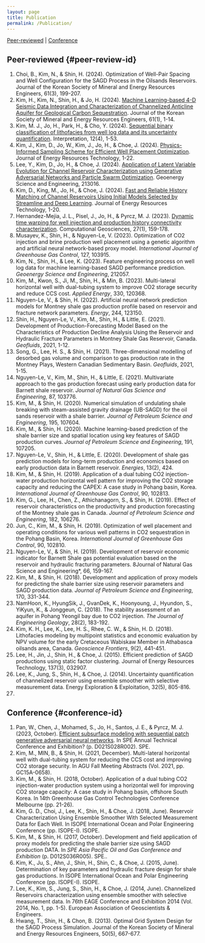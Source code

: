 ```yaml
---
layout: page
title: Publication
permalink: /Publication/
---
```


[Peer-reviewed](#peer-review-id) | [Conference](#conference-id) 

## Peer-reviewed {#peer-review-id}
1. Choi, B., Kim, N., & Shin, H. (2024). Optimization of Well-Pair Spacing and Well Configuration for the SAGD Process in the Oilsands Reservoirs. Journal of the Korean Society of Mineral and Energy Resources Engineers, 61(3), 199-207.
1. Kim, H., Kim, N., Shin, H., & Jo, H. (2024). [Machine Learning-based 4-D Seismic Data Integration and Characterization of Channelized Anticline Aquifer for Geological Carbon Sequestration](). Journal of the Korean Society of Mineral and Energy Resources Engineers, 61(1), 1-14.
1. Kim, M. J., Jo, H., Park, H., & Cho, Y. (2024). [Sequential binary classification of lithofacies from well log data and its uncertainty quantification](https://library.seg.org/doi/abs/10.1190/int-2024-0019.1). Interpretation, 12(4), 1-53.
1. Kim, J., Kim, D., Jo, W., Kim, J., Jo, H., & Choe, J. (2024). [Physics-Informed Sampling Scheme for Efficient Well Placement Optimization](https://asmedigitalcollection.asme.org/energyresources/article-abstract/doi/10.1115/1.4066103/1201905/Physics-Informed-Sampling-Scheme-for-Efficient?redirectedFrom=fulltext). Journal of Energy Resources Technology, 1-22.
1. Lee, Y., Kim, D., Jo, H., & Choe, J. (2024). [Application of Latent Variable Evolution for Channel Reservoir Characterization using Generative Adversarial Networks and Particle Swarm Optimization](https://www.sciencedirect.com/science/article/pii/S2949891024003865?casa_token=gKJ0LLiIbccAAAAA:nU7gA6OlDERBN7DVfz5XwNbIu397_37CUrWIFmSTaai-aT_T82GaDOa3-L8Lq1Xe8ELjAtuWRA). Geoenergy Science and Engineering, 213016.
1. Kim, D., King, M., Jo, H., & Choe, J. (2024). [Fast and Reliable History Matching of Channel Reservoirs Using Initial Models Selected by Streamline and Deep Learning](https://asmedigitalcollection.asme.org/energyresources/article-abstract/doi/10.1115/1.4065652/1200685/Fast-and-Reliable-History-Matching-of-Channel?redirectedFrom=fulltext). Journal of Energy Resources Technology, 1-20.
1. Hernandez-Mejia, J. L., Pisel, J., Jo, H., & Pyrcz, M. J. (2023). [Dynamic time warping for well injection and production history connectivity characterization](https://idp.springer.com/authorize/casa?redirect_uri=https://link.springer.com/article/10.1007/s10596-022-10188-w&casa_token=vMbezizbu7AAAAAA:1mzJ8gIUUwRO6TgWJYJc9cezsqbjinOwRBqqTLqsEWjLx_NxcaCLJs5RbxBN8yvIjr7RcH6Vy4xaUvVZUg). Computational Geosciences, 27(1), 159-178.
1. Musayev, K., Shin, H., & Nguyen-Le, V. (2023). Optimization of CO2 injection and brine production well placement using a genetic algorithm and artificial neural network-based proxy model. *International Journal of Greenhouse Gas Control*, 127, 103915.
2. Kim, N., Shin, H., & Lee, K. (2023). Feature engineering process on well log data for machine learning-based SAGD performance prediction. *Geoenergy Science and Engineering*, 212057.
3. Kim, M., Kwon, S., Ji, M., Shin, H., & Min, B. (2023). Multi-lateral horizontal well with dual-tubing system to improve CO2 storage security and reduce CCS cost. *Applied Energy*, 330, 120368.
4. Nguyen-Le, V., & Shin, H. (2022). Artificial neural network prediction models for Montney shale gas production profile based on reservoir and fracture network parameters. *Energy*, 244, 123150.
5. Shin, H., Nguyen-Le, V., Kim, M., Shin, H., & Little, E. (2021). Development of Production-Forecasting Model Based on the Characteristics of Production Decline Analysis Using the Reservoir and Hydraulic Fracture Parameters in Montney Shale Gas Reservoir, Canada. *Geofluids*, 2021, 1-12.
6. Song, G., Lee, H. S., & Shin, H. (2021). Three-dimensional modelling of desorbed gas volume and comparison to gas production rate in the Montney Plays, Western Canadian Sedimentary Basin. *Geofluids*, 2021, 1-15.
7. Nguyen-Le, V., Kim, M., Shin, H., & Little, E. (2021). Multivariate approach to the gas production forecast using early production data for Barnett shale reservoir. *Journal of Natural Gas Science and Engineering*, 87, 103776.
8. Kim, M., & Shin, H. (2020). Numerical simulation of undulating shale breaking with steam-assisted gravity drainage (UB-SAGD) for the oil sands reservoir with a shale barrier. *Journal of Petroleum Science and Engineering*, 195, 107604.
9. Kim, M., & Shin, H. (2020). Machine learning-based prediction of the shale barrier size and spatial location using key features of SAGD production curves. *Journal of Petroleum Science and Engineering*, 191, 107205.
10. Nguyen-Le, V., Shin, H., & Little, E. (2020). Development of shale gas prediction models for long-term production and economics based on early production data in Barnett reservoir. *Energies*, 13(2), 424.
11. Kim, M., & Shin, H. (2019). Application of a dual tubing CO2 injection-water production horizontal well pattern for improving the CO2 storage capacity and reducing the CAPEX: A case study in Pohang basin, Korea. *International Journal of Greenhouse Gas Control*, 90, 102813.
12. Kim, G., Lee, H., Chen, Z., Athichanagorn, S., & Shin, H. (2019). Effect of reservoir characteristics on the productivity and production forecasting of the Montney shale gas in Canada. *Journal of Petroleum Science and Engineering*, 182, 106276.
13. Jun, C., Kim, M., & Shin, H. (2019). Optimization of well placement and operating conditions for various well patterns in CO2 sequestration in the Pohang Basin, Korea. *International Journal of Greenhouse Gas Control*, 90, 102810.
14. Nguyen-Le, V., & Shin, H. (2019). Development of reservoir economic indicator for Barnett Shale gas potential evaluation based on the reservoir and hydraulic fracturing parameters. 8Journal of Natural Gas Science and Engineering*, 66, 159-167.
15. Kim, M., & Shin, H. (2018). Development and application of proxy models for predicting the shale barrier size using reservoir parameters and SAGD production data. *Journal of Petroleum Science and Engineering*, 170, 331-344.
16. NamHoon, K., HyungSik, J., GvanDek, K., Hoonyoung, J., Hyundon, S., YiKyun, K., & Jonggeun, C. (2018). The stability assessment of an aquifer in Pohang Yeongil bay due to CO2 injection. *The Journal of Engineering Geology*, 28(2), 183-192.
17. Kim, K. H., Lee, K., Lee, H. S., Rhee, C. W., & Shin, H. D. (2018). Lithofacies modeling by multipoint statistics and economic evaluation by NPV volume for the early Cretaceous Wabiskaw Member in Athabasca oilsands area, Canada. *Geoscience Frontiers*, 9(2), 441-451.
18. Lee, H., Jin, J., Shin, H., & Choe, J. (2015). Efficient prediction of SAGD productions using static factor clustering. Journal of Energy Resources Technology, 137(3), 032907.
19. Lee, K., Jung, S., Shin, H., & Choe, J. (2014). Uncertainty quantification of channelized reservoir using ensemble smoother with selective measurement data. Energy Exploration & Exploitation, 32(5), 805-816.
20. 

## Conference {#conference-id}
1. Pan, W., Chen, J., Mohamed, S., Jo, H., Santos, J. E., & Pyrcz, M. J. (2023, October). [Efficient subsurface modeling with sequential patch generative adversarial neural networks](https://onepetro.org/SPEATCE/proceedings-abstract/23ATCE/2-23ATCE/536092). In SPE Annual Technical Conference and Exhibition? (p. D021S028R002). SPE.
1. Kim, M., MIN, B., & Shin, H. (2021, December). Multi-lateral horizontal well with dual-tubing system for reducing the CCS cost and improving CO2 storage security. In AGU Fall Meeting Abstracts (Vol. 2021, pp. GC15A-0658).
2. Kim, M., & Shin, H. (2018, October). Application of a dual tubing CO2 injection-water production system using a horizontal well for improving CO2 storage capacity: A case study in Pohang basin, offshore South Korea. In 14th Greenhouse Gas Control Technologies Conference Melbourne (pp. 21-26).
3. Kim, G. D., Choi, J., Lee, K., Shin, H., & Choe, J. (2018, June). Reservoir Characterization Using Ensemble Smoother With Selected Measurement Data for Each Well. In ISOPE International Ocean and Polar Engineering Conference (pp. ISOPE-I). ISOPE.
4. Kim, M., & Shin, H. (2017, October). Development and field application of proxy models for predicting the shale barrier size using SAGD production DATA. In *SPE Asia Pacific Oil and Gas Conference and Exhibition* (p. D012S036R005). SPE..
5. Kim, K., Ju, S., Ahn, J., Shin, H., Shin, C., & Choe, J. (2015, June). Determination of key parameters and hydraulic fracture design for shale gas productions. In ISOPE International Ocean and Polar Engineering Conference (pp. ISOPE-I). ISOPE.
6. Lee, K., Kim, S., Jung, S., Shin, H., & Choe, J. (2014, June). Channelized Reservoirs characterization using ensemble smoother with selective measurement data. In 76th EAGE Conference and Exhibition 2014 (Vol. 2014, No. 1, pp. 1-5). European Association of Geoscientists & Engineers.
7. Hwang, T., Shin, H., & Chon, B. (2013). Optimal Grid System Design for the SAGD Process Simulation. Journal of the Korean Society of Mineral and Energy Resources Engineers, 50(5), 667-677.
